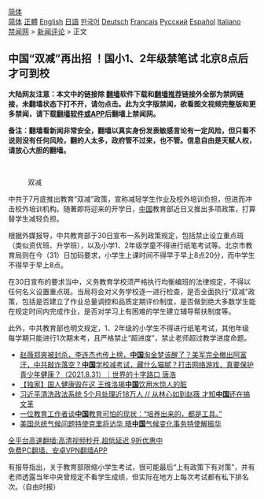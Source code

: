  <!-- 面包屑导航 --> <div class="breadcrumb"><!-- GTranslate: https://gtranslate.io/ -->  <div class="switcher notranslate">  <div class="selected">  <a href="#" onclick="return false;"> 简体</a>  </div>  <div class="option">  <a href="https://www.bannedbook.org" onclick="doGTranslate('zh-CN|zh-CN');jQuery('div.switcher div.selected a').html(jQuery(this).html());return false;" title="简体中文" class="nturl selected"> 简体</a>  <a href="https://www.bannedbook.org/zh-tw/" onclick="doGTranslate('zh-CN|zh-TW');jQuery('div.switcher div.selected a').html(jQuery(this).html());return false;" title="繁體中文" class="nturl"> 正體</a>  <a href="https://www.bannedbook.org/en/" onclick="doGTranslate('zh-CN|en');jQuery('div.switcher div.selected a').html(jQuery(this).html());return false;" title="English" class="nturl"> English</a>  <a href="https://www.bannedbook.org/ja/" onclick="doGTranslate('zh-CN|ja');jQuery('div.switcher div.selected a').html(jQuery(this).html());return false;" title="日本語" class="nturl"> 日語</a>  <a href="https://www.bannedbook.org/ko/" onclick="doGTranslate('zh-CN|ko');jQuery('div.switcher div.selected a').html(jQuery(this).html());return false;" title="한국어" class="nturl"> 한국어</a>  <a href="https://www.bannedbook.org/de/" onclick="doGTranslate('zh-CN|de');jQuery('div.switcher div.selected a').html(jQuery(this).html());return false;" title="Deutsch" class="nturl"> Deutsch</a>  <a href="https://www.bannedbook.org/fr/" onclick="doGTranslate('zh-CN|fr');jQuery('div.switcher div.selected a').html(jQuery(this).html());return false;" title="Français" class="nturl"> Français</a>  <a href="https://www.bannedbook.org/ru/" onclick="doGTranslate('zh-CN|ru');jQuery('div.switcher div.selected a').html(jQuery(this).html());return false;" title="Русский" class="nturl"> Русский</a>  <a href="https://www.bannedbook.org/es/" onclick="doGTranslate('zh-CN|es');jQuery('div.switcher div.selected a').html(jQuery(this).html());return false;" title="Español" class="nturl"> Español</a>  <a href="https://www.bannedbook.org/it/" onclick="doGTranslate('zh-CN|it');jQuery('div.switcher div.selected a').html(jQuery(this).html());return false;" title="Italiano" class="nturl"> Italiano</a>  </div>  </div>      <div class='breadcrumb-sub'><!-- Breadcrumb NavXT 6.3.0 --> <a href="https://www.bannedbook.org/" class="home">禁闻网</a> &gt; <a href="https://www.bannedbook.org/bnews/comments/" class="category">新闻评论</a> &gt; 正文</div></div><h2>中国“双减”再出招 ！国小1、2年级禁笔试 北京8点后才可到校</h2> <p class="notice"><b>大陆网友注意：本文中的链接除 <a href="https://github.com/bannedbook/fanqiang" >翻墙</a>软件下载和<a href="https://github.com/killgcd/justmysocks/blob/master/README.md">翻墙推荐</a>链接外全部为禁网链接，未翻墙状态下打不开，请勿点击。此为文字版禁闻，欲看图文视频完整版和更多禁闻，请下载<a href="https://github.com/bannedbook/fanqiang">翻墙软件或APP</a>后翻墙上禁闻网。</p><p>备注：翻墙看新闻非常安全，翻墙以真实身份发表敏感言论有一定风险，但只看不说则没有任何风险，翻的人太多，政府管不过来，也不管。信息自由是天赋人权，请放心大胆的翻墙。</b></p>  <div class="entry"> <br /> <figure><a href="https://i1.wp.com/upload-images-bucket-v64rleca837do.s3.eu-west-1.amazonaws.com/wp-content/uploads/2021/08/31110005/Screen-Shot-2021-08-31-at-9.05.32-pm.png?fit=279%2C209&#038;ssl=1" data-caption="双减"></a><figcaption class="wp-caption-text">双减</figcaption></figure> <p>中共于7月底推出教育“双减”政策，宣称减轻学生作业及校外培训负担，但进而冲击校外培训机构。随著即将迎来的开学日，<span class='wp_keywordlink_affiliate'><a href="https://www.bannedbook.org/" title="中国" target="_blank">中国</a></span>教育部近日又推出多项政策，打算替学生减轻负担。</p> <p>根据外媒报导，中共教育部于30日宣布一系列政策规定，包括禁止设立重点斑（类似资优班、升学班），以及小学1、2年级学童不得进行纸笔考试等。北京市教育局则在今（31）日加码要求，小学生上课时间不得早于早上8点20分，而中学生不得早于早上8点。</p>  <p>在30日宣布的要求当中，义务教育学校须严格执行均衡编班的法律规定，不得以任何名义设置重点斑。当局将会对义务学校逐一进行检查，是否全面执行“双减”政策，包括是否建立了作业总量调控和品质定期评价制度，是否做到绝大多数学生能在规定时间内完成作业，是否对学习上有困难的学生建立辅导帮扶制度等。</p> <p>此外，中共教育部也明文规定，1、2年级的小学生不得进行纸笔考试，其他年级每学期只能进行1次期末考，且严格禁止“超进度”，禁止老师超过教学进度命题。</p>  <ul class='op-related-articles' title='相关阅读'> <li><a href='https://www.bannedbook.org/bnews/bannedvideo/20210831/1616525.html' target='_blank'>赵薇郑爽被封杀，李连杰也传上榜，<b>中国</b>淘金梦该醒了？美军完全撤出阿富汗，中共敲诈落空？<b>中国</b>学校减考试，藏什么猫腻？打击网络游戏，真要保护青少年健康？（2021.8.31）｜世界的十字路口 唐浩</a></li> <li><a href='https://www.bannedbook.org/bnews/comments/20210831/1616507.html' target='_blank'>【独家】国人健康毁在这 王维洛揭<b>中国</b>饮用水惊人的脏</a></li> <li><a href='https://www.bannedbook.org/bnews/bannedvideo/20210831/1616489.html' target='_blank'>习近平清洗政法系统 5个月处理近18万人  //  从林心如到赵薇 才知<b>中国</b>还在搞文革</a></li> <li><a href='https://www.bannedbook.org/bnews/bannedvideo/20210831/1616487.html' target='_blank'>一位教育工作者谈<b>中国</b>教育可怕的现状：“培养出来的，都是工具。”</a></li> <li><a href='https://www.bannedbook.org/bnews/headline/20210831/1616484.html' target='_blank'>美国总统气候问题特使克里将访华 晤<b>中国</b>气候变化事务特使解振华</a></li> </ul> <p class="texttj"> <a href="https://github.com/bannedbook/fanqiang/wiki/V2ray%E6%9C%BA%E5%9C%BA" target="_blank">全平台高速翻墙:高清视频秒开,超低延迟,9折优惠中</a><br/> <a href="https://github.com/bannedbook/fanqiang/wiki/%E7%A6%81%E9%97%BB%E7%BD%91%E5%AE%89%E5%8D%93%E7%BF%BB%E5%A2%99%E6%96%B0%E9%97%BBAPP" target="_blank">免费PC翻墙、安卓VPN翻墙APP</a></p><p>有报导指出，关于教育部限缩小学生考试，很可能最后“上有政策下有对策”，并有老师透露当年中央曾规定不看学生成绩，但实际在地方上每次考试都有私下排名次。（自由时报）</p> <a name='sharetosocial'></a>  <div style="margin-bottom:5px;padding-bottom:5px;clear:both"> <div id="archive-pix-1" class="banner-ads"> <!-- AuctionX Display platform tag START --> <div id="26318x728x90x621x_ADSLOT2" clicktrack="%%CLICK_URL_ESC%%"></div> <!-- AuctionX Display platform tag END --> </div> <div id="archive-pix-2" class="banner-ads"> <!-- AuctionX Display platform tag START --> <div id="26315x300x250x621x_ADSLOT2" clicktrack="%%CLICK_URL_ESC%%"></div> <!-- AuctionX Display platform tag END --> </div> </div>  <div id="archive-pix-1" class="banner-ads"> <!-- AuctionX Display platform tag START --> <div id="26318x728x90x621x_ADSLOT3" clicktrack="%%CLICK_URL_ESC%%"></div> <!-- AuctionX Display platform tag END --> </div> </div><!--END ENTRY--> 